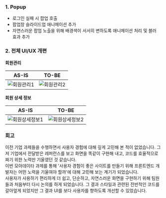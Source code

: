 
###  1. Popup

- 로그인 실패 시 팝업 호출
- 팝업창 슬라이드업 애니메이션 추가
- 자연스러운 팝업 노출을 위해 배경색이 서서히 변하도록 애니메이션 처리 및 블러 효과 추가

### 2. 전체 UI/UX 개편

**회원관리**

|AS-IS|TO-BE|
|:-:|:-:|
|![회원관리1](https://user-images.githubusercontent.com/88502596/171123923-a1bb2c90-bb40-477d-af28-cd74e185c16e.png)|![회원관리2](https://user-images.githubusercontent.com/88502596/171124606-0589aae4-d66f-4344-8b96-19cf30f867b4.png)|

**회원 상세 정보**

|AS-IS|TO-BE|
|:-:|:-:|
|![회원상세정보1](https://user-images.githubusercontent.com/88502596/171124641-7b5ff927-4922-4f72-bfe7-584790233da8.png)|![회원상세정보2](https://user-images.githubusercontent.com/88502596/171124621-4ec8dac5-865f-44f8-9d08-82f2b62bb364.png)|

### 회고
이전 기업 과제들을 수행하면서 사용자 경험에 대해 깊게 고민해 본 적이 없었습니다. 그저 기업에서 전달받은 레퍼런스를 보고 화면을 똑같이 구현해 내고, 코드를 효율적으로 짜기 위한 노력만 기울였던 것 같습니다.   
이번 모아데이타 과제를 통해 '사용자 경험이 좋은 사이트를 만들기 위해 프론트엔드 개발자는 어떤 노력을 기울여야 할까'에 대해 고민해 보는 계기가 되었습니다.  
사용자가 사용하기 편리하게 더 쉽고, 단순하고, 자연스러운 화면을 구현하기 위해 팀원들과 처음부터 다시 논의를 하게 되었습니다. 그 결과 스타일과 관련된 전반적인 코드를 갈아엎게 되었지만 그 결과 UI를 보다 사용자를 향하도록 개선할 수 있었습니다.
